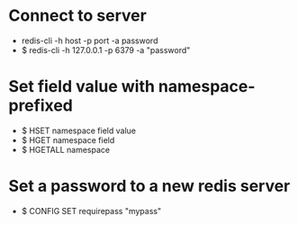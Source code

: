 Connect to server
=====
* redis-cli -h host -p port -a password
* $ redis-cli -h 127.0.0.1 -p 6379 -a "password"

Set field value with namespace-prefixed
=====
* $ HSET namespace field value
* $ HGET namespace field
* $ HGETALL namespace

Set a password to a new redis server
=====
* $ CONFIG SET requirepass "mypass"

